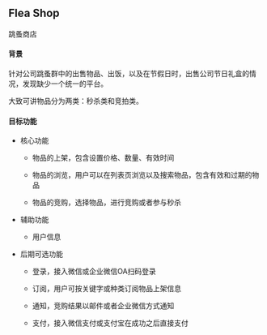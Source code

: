 ## Flea Shop

跳蚤商店

#### 背景

针对公司跳蚤群中的出售物品、出饭，以及在节假日时，出售公司节日礼盒的情况，发现缺少一个统一的平台。

大致可讲物品分为两类：秒杀类和竞拍类。

#### 目标功能

 - 核心功能
 
    - 物品的上架，包含设置价格、数量、有效时间
 
    - 物品的浏览，用户可以在列表页浏览以及搜索物品，包含有效和过期的物品
    
    - 物品的竞购，选择物品，进行竞购或者参与秒杀
    
 - 辅助功能
 
    - 用户信息
    
 - 后期可选功能
 
    - 登录，接入微信或企业微信OA扫码登录
 
    - 订阅，用户可按关键字或种类订阅物品上架信息
    
    - 通知，竞购结果以邮件或者企业微信方式通知
    
    - 支付，接入微信支付或支付宝在成功之后直接支付